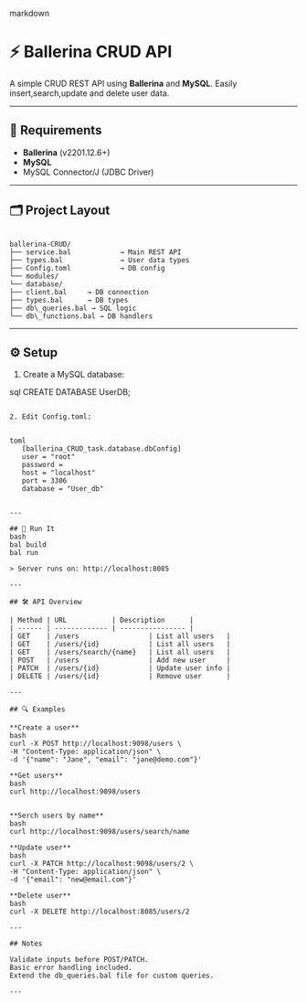 markdown
# ⚡ Ballerina CRUD API

A simple CRUD REST API using **Ballerina** and **MySQL**. Easily insert,search,update and delete user data.

---

## 🔧 Requirements

- **Ballerina** (v2201.12.6+)
- **MySQL**
- MySQL Connector/J (JDBC Driver)

---

## 🗂️ Project Layout

````

ballerina-CRUD/
├── service.bal            → Main REST API
├── types.bal              → User data types
├── Config.toml            → DB config
└── modules/
└── database/
├── client.bal     → DB connection
├── types.bal      → DB types
├── db\_queries.bal → SQL logic
└── db\_functions.bal → DB handlers

````

---

## ⚙️ Setup

1. Create a MySQL database:
   
sql
   CREATE DATABASE UserDB;
````

2. Edit Config.toml:

   
toml
   [ballerina_CRUD_task.database.dbConfig]
   user = "root"
   password = 
   host = "localhost"
   port = 3306
   database = "User_db"
   

---

## 🚀 Run It
bash
bal build
bal run

> Server runs on: http://localhost:8085

---

## 🛠️ API Overview

| Method | URL           | Description      |
| ------ | ------------- | ---------------- |
| GET    | /users                 | List all users   |
| GET    | /users/{id}            | List all users   |
| GET    | /users/search/{name}   | List all users   |
| POST   | /users                 | Add new user     |
| PATCH  | /users/{id}            | Update user info |
| DELETE | /users/{id}            | Remove user      |

---

## 🔍 Examples

**Create a user**
bash
curl -X POST http://localhost:9098/users \
-H "Content-Type: application/json" \
-d '{"name": "Jane", "email": "jane@demo.com"}'

**Get users**
bash
curl http://localhost:9098/users


**Serch users by name**
bash
curl http://localhost:9098/users/search/name

**Update user**
bash
curl -X PATCH http://localhost:9098/users/2 \
-H "Content-Type: application/json" \
-d '{"email": "new@email.com"}'

**Delete user**
bash
curl -X DELETE http://localhost:8085/users/2

---

## Notes

Validate inputs before POST/PATCH.
Basic error handling included.
Extend the db_queries.bal file for custom queries.

---

